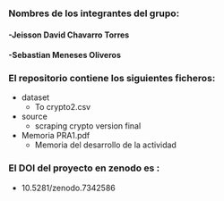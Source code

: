 ### Nombres de los integrantes del grupo:
#### -Jeisson David Chavarro Torres
#### -Sebastian Meneses Oliveros 

### El repositorio contiene los siguientes ficheros: 
- dataset
  -  To crypto2.csv
- source
  - scraping crypto version final
- Memoria PRA1.pdf
  - Memoria del desarrollo de la actividad

### El DOI del proyecto en zenodo es : 
- 10.5281/zenodo.7342586
